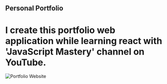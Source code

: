 ## Personal Portfolio

# I create this portfolio web application while learning react with 'JavaScript Mastery' channel on YouTube.

![Portfolio Website]()
